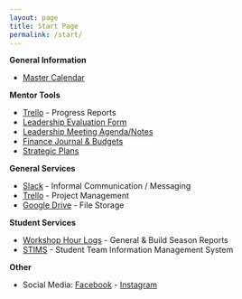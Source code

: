 ```yaml
---
layout: page
title: Start Page
permalink: /start/
---
```


**General Information**
- [Master Calendar](https://docs.google.com/spreadsheets/d/1Epe_wp2hAshnIx3gjMK-bc7IPwi_X3sbfOlWfYuGFis/edit?usp=sharing)  

**Mentor Tools**
- [Trello](https://trello.com/frc3128) - Progress Reports
- [Leadership Evaluation Form](https://drive.google.com/open?id=1aCCshyb_dWDsQrBmZTZdA89FbEOC1NfqcPsDzhJ7fc8)
- [Leadership Meeting Agenda/Notes](https://drive.google.com/open?id=0Bw4yFjewlO1XMUJaWkt2SEloNHc)
- [Finance Journal & Budgets](https://drive.google.com/open?id=1QQy_jvX2gFSnem4Bt1bFB5rtU7J8sV6V0P1KhQ7wPsw)
- [Strategic Plans](https://drive.google.com/open?id=1E5znibnw4xSbfPeBThTxPUskt69g8AWb)

**General Services**  
- [Slack](https://team3128.slack.com) - Informal Communication / Messaging  
- [Trello](https://trello.com/frc3128) - Project Management
- [Google Drive](https://drive.google.com/open?id=0B3pyuMp3bnOhd1licjE1eHhEbWc) - File Storage

**Student Services**
- [Workshop Hour Logs](https://github.com/Team3128/2017-18-attendance-data) - General & Build Season Reports  
- [STIMS](https://my.firstinspires.org/Dashboard/) - Student Team Information Management System  

**Other**
- Social Media: [Facebook](https://www.facebook.com/aluminumnarwhals/) - [Instagram](https://www.instagram.com/3128aluminarwhals/)
